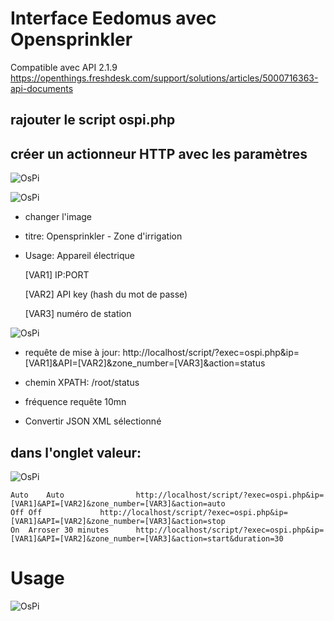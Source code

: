 # Interface Eedomus avec Opensprinkler
Compatible avec API 2.1.9
https://openthings.freshdesk.com/support/solutions/articles/5000716363-api-documents
## rajouter le script ospi.php

## créer un actionneur HTTP avec les paramètres
![OsPi](http://www.e-nef.com/domoticz/list_device.jpg "New device")

![OsPi](http://www.e-nef.com/domoticz/new_device.jpg "New device")
- changer l'image
- titre: Opensprinkler - Zone d'irrigation
- Usage: Appareil électrique

    [VAR1] IP:PORT 
    
    [VAR2] API key (hash du mot de passe)
    
    [VAR3] numéro de station
    
![OsPi](http://www.e-nef.com/domoticz/new_device2.jpg "New device")
- requête de mise à jour: http://localhost/script/?exec=ospi.php&ip=[VAR1]&API=[VAR2]&zone_number=[VAR3]&action=status

- chemin XPATH: /root/status

- fréquence requête 10mn

- Convertir JSON XML sélectionné

## dans l'onglet valeur:
![OsPi](http://www.e-nef.com/domoticz/new_device_values.jpg "New device")


    Auto	Auto				http://localhost/script/?exec=ospi.php&ip=[VAR1]&API=[VAR2]&zone_number=[VAR3]&action=auto
    Off	Off				http://localhost/script/?exec=ospi.php&ip=[VAR1]&API=[VAR2]&zone_number=[VAR3]&action=stop
    On	Arroser 30 minutes		http://localhost/script/?exec=ospi.php&ip=[VAR1]&API=[VAR2]&zone_number=[VAR3]&action=start&duration=30

# Usage
![OsPi](http://www.e-nef.com/domoticz/device_actions.jpg "New device")
